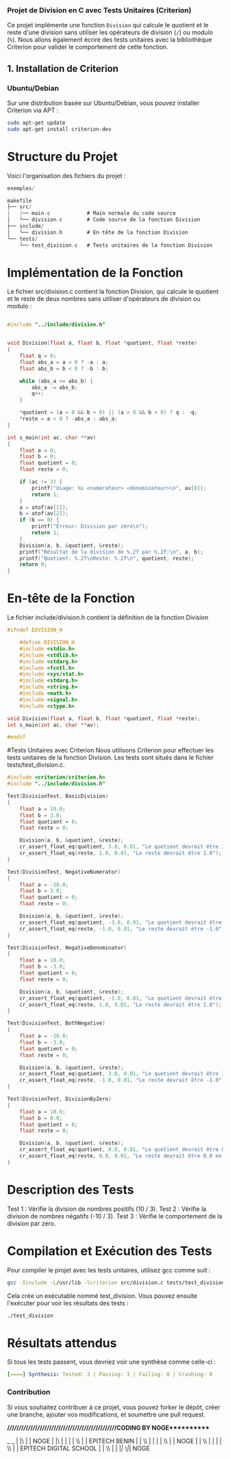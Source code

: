 ### Projet de Division en C avec Tests Unitaires (Criterion)

Ce projet implémente une fonction `Division` qui calcule le quotient et le reste d'une division sans utiliser les opérateurs de division (`/`) ou modulo (`%`). Nous allons également écrire des tests unitaires avec la bibliothèque Criterion pour valider le comportement de cette fonction.

## 1. Installation de Criterion

### Ubuntu/Debian

Sur une distribution basée sur Ubuntu/Debian, vous pouvez installer Criterion via APT :

```bash
sudo apt-get update
sudo apt-get install criterion-dev
```
# Structure du Projet
Voici l'organisation des fichiers du projet :

```c
exemples/

makefile
├── src/
|   |── main.c            # Main normale du code source
│   └── division.c        # Code source de la fonction Division
├── include/
│   └── division.h        # En-tête de la fonction Division
└── tests/
    └── test_division.c   # Tests unitaires de la fonction Division
```

# Implémentation de la Fonction
Le fichier src/division.c contient la fonction Division, qui calcule le quotient et le reste de deux nombres sans utiliser d'opérateurs de division ou modulo :
```c

#include "../include/division.h"


void Division(float a, float b, float *quotient, float *reste)
{
    float q = 0;
    float abs_a = a < 0 ? -a : a;
    float abs_b = b < 0 ? -b : b;

    while (abs_a >= abs_b) {
        abs_a -= abs_b;
        q++;
    }

    *quotient = (a < 0 && b < 0) || (a > 0 && b > 0) ? q : -q;
    *reste = a < 0 ? -abs_a : abs_a;
}

int s_main(int ac, char **av)
{
    float a = 0;
    float b = 0;
    float quotient = 0;
    float reste = 0;

    if (ac != 3) {
        printf("Usage: %s <numérateur> <dénominateur>\n", av[0]);
        return 1;
    }
    a = atof(av[1]);
    b = atof(av[2]);
    if (b == 0) {
        printf("Erreur: Division par zéro\n");
        return 1;
    }
    Division(a, b, &quotient, &reste);
    printf("Résultat de la division de %.2f par %.2f:\n", a, b);
    printf("Quotient: %.2f\nReste: %.2f\n", quotient, reste);
    return 0;
}


```

# En-tête de la Fonction
Le fichier include/division.h contient la définition de la fonction Division
```c
#ifndef DIVISION_H

    #define DIVISION_H
    #include <stdio.h>
    #include <stdlib.h>
    #include <stdarg.h>
    #include <fcntl.h>
    #include <sys/stat.h>
    #include <stdarg.h>
    #include <string.h>
    #include <math.h>
    #include <signal.h>
    #include <ctype.h>

void Division(float a, float b, float *quotient, float *reste);
int s_main(int ac, char **av);

#endif

```

#Tests Unitaires avec Criterion
Nous utilisons Criterion pour effectuer les tests unitaires de la fonction Division. Les tests sont situés dans le fichier tests/test_division.c.

```c
#include <criterion/criterion.h>
#include "../include/division.h"

Test(DivisionTest, BasicDivision)
{
    float a = 10.0;
    float b = 3.0;
    float quotient = 0;
    float reste = 0;

    Division(a, b, &quotient, &reste);
    cr_assert_float_eq(quotient, 3.0, 0.01, "Le quotient devrait être 3.0");
    cr_assert_float_eq(reste, 1.0, 0.01, "Le reste devrait être 1.0");
}

Test(DivisionTest, NegativeNumerator)
{
    float a = -10.0;
    float b = 3.0;
    float quotient = 0;
    float reste = 0;

    Division(a, b, &quotient, &reste);
    cr_assert_float_eq(quotient, -3.0, 0.01, "Le quotient devrait être -3.0");
    cr_assert_float_eq(reste, -1.0, 0.01, "Le reste devrait être -1.0");
}

Test(DivisionTest, NegativeDenominator)
{
    float a = 10.0;
    float b = -3.0;
    float quotient = 0;
    float reste = 0;

    Division(a, b, &quotient, &reste);
    cr_assert_float_eq(quotient, -3.0, 0.01, "Le quotient devrait être -3.0");
    cr_assert_float_eq(reste, 1.0, 0.01, "Le reste devrait être 1.0");
}

Test(DivisionTest, BothNegative)
{
    float a = -10.0;
    float b = -3.0;
    float quotient = 0;
    float reste = 0;

    Division(a, b, &quotient, &reste);
    cr_assert_float_eq(quotient, 3.0, 0.01, "Le quotient devrait être 3.0");
    cr_assert_float_eq(reste, -1.0, 0.01, "Le reste devrait être -1.0");
}

Test(DivisionTest, DivisionByZero)
{
    float a = 10.0;
    float b = 0.0;
    float quotient = 0;
    float reste = 0;

    Division(a, b, &quotient, &reste);
    cr_assert_float_eq(quotient, 0.0, 0.01, "Le quotient devrait être 0.0 en cas de division par zéro");
    cr_assert_float_eq(reste, 0.0, 0.01, "Le reste devrait être 0.0 en cas de division par zéro");
}


```
# Description des Tests
Test 1 : Vérifie la division de nombres positifs (10 / 3).
Test 2 : Vérifie la division de nombres négatifs (-10 / 3).
Test 3 : Vérifie le comportement de la division par zéro.

# Compilation et Exécution des Tests
Pour compiler le projet avec les tests unitaires, utilisez gcc comme suit :

```bash
gcc -Iinclude -L/usr/lib -lcriterion src/division.c tests/test_division.c -o test_division
```

Cela crée un exécutable nommé test_division. Vous pouvez ensuite l'exécuter pour voir les résultats des tests :

```bash
./test_division
```
# Résultats attendus
Si tous les tests passent, vous devriez voir une synthèse comme celle-ci :

```yaml
[====] Synthesis: Tested: 3 | Passing: 3 | Failing: 0 | Crashing: 0
```

### Contribution
Si vous souhaitez contribuer à ce projet, vous pouvez forker le dépôt, créer une branche, ajouter vos modifications, et soumettre une pull request.


__**/*/*/*/*/*/*/*/*/*/*/*/*/*/*/*/*/*/*/*/*/*/*/*/*/*/*/*/*/*/*/*/*/*/*/*/*/*/*/*/*/*/*/*/*/*/*/CODING BY NOGE************__ 

 _           _
| |\        | | NOGE
| |\\       | |
| | \\\      | | EPITECH BENIN
| |  \\\     | |
| |   \\\    | | NOGE
| |    \\\   | |
| |     \\\  | | EPITECH DIGITAL SCHOOL
| |      \\\ | |
|_|       \\\|_| NOGE





